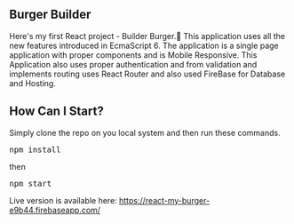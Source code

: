 ## Burger Builder
Here's my first React project - Builder Burger.🍔
This application uses all the new features introduced in EcmaScript 6. The application is a single page application with proper components and is Mobile Responsive. This Application also uses proper authentication and from validation and implements routing uses React Router and also used FireBase for Database and Hosting.

## How Can I Start?

Simply clone the repo on you local system and then run these commands.

<pre>npm install</pre>

then

<pre>npm start</pre>


Live version is available here: https://react-my-burger-e9b44.firebaseapp.com/
